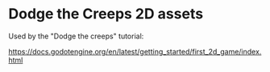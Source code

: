 # Dodge the Creeps 2D assets

Used by the "Dodge the creeps" tutorial:

https://docs.godotengine.org/en/latest/getting_started/first_2d_game/index.html
